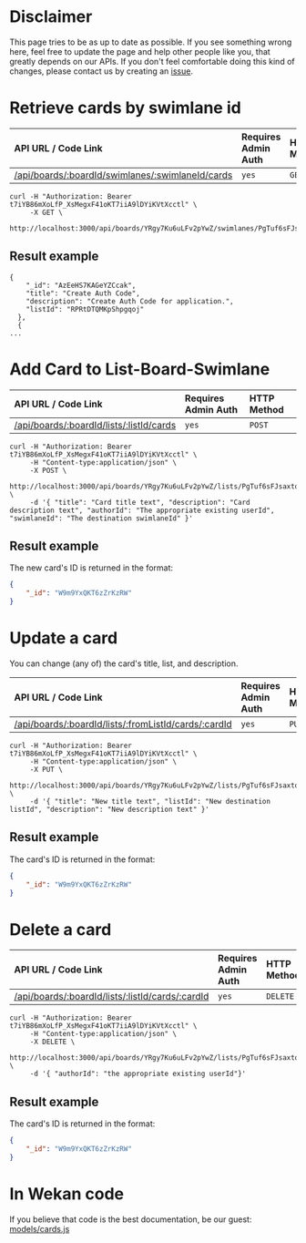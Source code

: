 # Disclaimer

This page tries to be as up to date as possible. If you see something wrong here, feel free to update the page and help other people like you, that greatly depends on our APIs. If you don't feel comfortable doing this kind of changes, please contact us by creating an [issue](https://github.com/wekan/wekan/issues/new).

# Retrieve cards by swimlane id

| API URL / Code Link | Requires Admin Auth | HTTP Method |
| :--- | :--- | :--- |
| [/api/boards/:boardId/swimlanes/:swimlaneId/cards](https://github.com/wekan/wekan/blob/c115046a7c86b30ab5deb8762d3ef7a5ea3f4f90/models/cards.js#L487) | `yes` | `GET` |

```shell
curl -H "Authorization: Bearer t7iYB86mXoLfP_XsMegxF41oKT7iiA9lDYiKVtXcctl" \
     -X GET \
     http://localhost:3000/api/boards/YRgy7Ku6uLFv2pYwZ/swimlanes/PgTuf6sFJsaxto5dC/cards
```
## Result example

```shell
{
    "_id": "AzEeHS7KAGeYZCcak",
    "title": "Create Auth Code",
    "description": "Create Auth Code for application.",
    "listId": "RPRtDTQMKpShpgqoj"
  },
  {
...
```

# Add Card to List-Board-Swimlane

| API URL / Code Link | Requires Admin Auth | HTTP Method |
| :--- | :--- | :--- |
| [/api/boards/:boardId/lists/:listId/cards](https://github.com/wekan/wekan/blob/c115046a7c86b30ab5deb8762d3ef7a5ea3f4f90/models/cards.js#L487) | `yes` | `POST` |

```shell
curl -H "Authorization: Bearer t7iYB86mXoLfP_XsMegxF41oKT7iiA9lDYiKVtXcctl" \
     -H "Content-type:application/json" \
     -X POST \
     http://localhost:3000/api/boards/YRgy7Ku6uLFv2pYwZ/lists/PgTuf6sFJsaxto5dC/cards \
     -d '{ "title": "Card title text", "description": "Card description text", "authorId": "The appropriate existing userId", "swimlaneId": "The destination swimlaneId" }'
```
## Result example
The new card's ID is returned in the format:
```json
{
    "_id": "W9m9YxQKT6zZrKzRW"
}
```

# Update a card
You can change (any of) the card's title, list, and description.

| API URL / Code Link | Requires Admin Auth | HTTP Method |
| :--- | :--- | :--- |
| [/api/boards/:boardId/lists/:fromListId/cards/:cardId](https://github.com/wekan/wekan/blob/c115046a7c86b30ab5deb8762d3ef7a5ea3f4f90/models/cards.js#L520) | `yes` | `PUT` |

```shell
curl -H "Authorization: Bearer t7iYB86mXoLfP_XsMegxF41oKT7iiA9lDYiKVtXcctl" \
     -H "Content-type:application/json" \
     -X PUT \
     http://localhost:3000/api/boards/YRgy7Ku6uLFv2pYwZ/lists/PgTuf6sFJsaxto5dC/cards/ssrNX9CvXvPxuC5DE \
     -d '{ "title": "New title text", "listId": "New destination listId", "description": "New description text" }'
```
## Result example
The card's ID is returned in the format:
```json
{
    "_id": "W9m9YxQKT6zZrKzRW"
}
```
# Delete a card

| API URL / Code Link | Requires Admin Auth | HTTP Method |
| :--- | :--- | :--- |
| [/api/boards/:boardId/lists/:listId/cards/:cardId](https://github.com/wekan/wekan/blob/c115046a7c86b30ab5deb8762d3ef7a5ea3f4f90/models/cards.js#L554) | `yes` | `DELETE` |

```shell
curl -H "Authorization: Bearer t7iYB86mXoLfP_XsMegxF41oKT7iiA9lDYiKVtXcctl" \
     -H "Content-type:application/json" \
     -X DELETE \
     http://localhost:3000/api/boards/YRgy7Ku6uLFv2pYwZ/lists/PgTuf6sFJsaxto5dC/cards/ssrNX9CvXvPxuC5DE \
     -d '{ "authorId": "the appropriate existing userId"}'
```
## Result example
The card's ID is returned in the format:
```json
{
    "_id": "W9m9YxQKT6zZrKzRW"
}
```

# In Wekan code

If you believe that code is the best documentation, be our guest: [models/cards.js](https://github.com/wekan/wekan/blob/main/models/cards.js "Card API code")